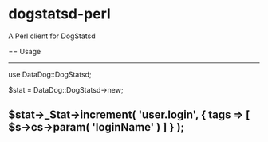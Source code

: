 dogstatsd-perl
==============

A Perl client for DogStatsd

== Usage

----
use DataDog::DogStatsd;

$stat = DataDog::DogStatsd->new;

$stat->_Stat->increment( 'user.login', { tags => [ $s->cs->param( 'loginName' ) ] } );
----
